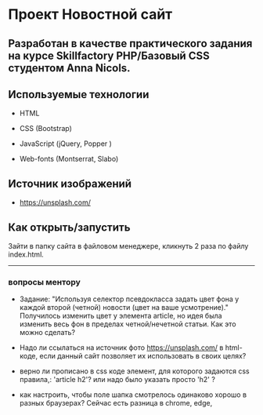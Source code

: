 # Проект Новостной сайт 

Разработан в качестве практического задания на курсе Skillfactory PHP/Базовый CSS студентом Anna Nicols.
----------


## Используемые технологии

* HTML

* CSS (Bootstrap)

* JavaScript (jQuery, Popper )

* Web-fonts (Montserrat, Slabo)

## Источник изображений

* https://unsplash.com/

## Как открыть/запустить

Зайти в папку сайта в файловом менеджере, кликнуть 2 раза по файлу index.html.

----------

### вопросы ментору

* Задание: "Используя селектор псевдокласса задать цвет фона у каждой второй (четной) новости (цвет на ваше усмотрение)."
Получилось изменить цвет у элемента article, но идея была изменить весь фон в пределах четной/нечетной статьи. Как это можно сделать?
 
* Надо ли ссылаться на источник фото https://unsplash.com/ в html-коде, если данный сайт позволяет их использовать в своих целях?

* верно ли прописано в css коде элемент, для которого задаются css правила,: 'article h2'? или надо было указать просто 'h2' ?

* как настроить, чтобы поле шапка смотрелось одинаково хорошо в разных браузерах? Сейчас есть разница в chrome, edge, 